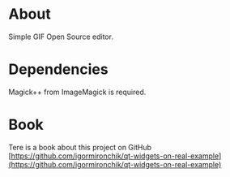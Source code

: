 # About

Simple GIF Open Source editor.

# Dependencies

Magick++ from ImageMagick is required.

# Book

Tere is a book about this project on GitHub
[https://github.com/igormironchik/qt-widgets-on-real-example](https://github.com/igormironchik/qt-widgets-on-real-example)